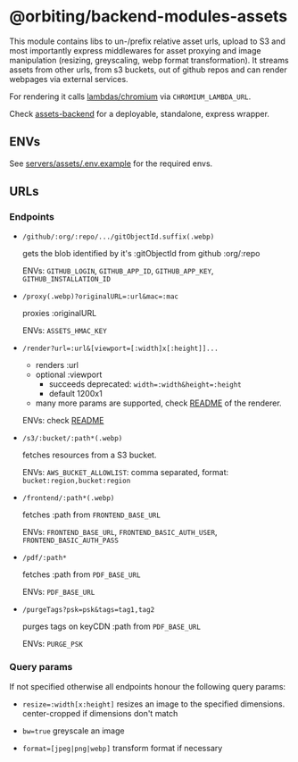 # @orbiting/backend-modules-assets

This module contains libs to un-/prefix relative asset urls, upload to S3 and most importantly express middlewares for asset proxying and image manipulation (resizing, greyscaling, webp format transformation). It streams assets from other urls, from s3 buckets, out of github repos and can render webpages via external services.

For rendering it calls [lambdas/chromium](lambdas/chromium) via `CHROMIUM_LAMBDA_URL`.

Check [assets-backend](https://github.com/orbiting/assets-backend) for a deployable, standalone, express wrapper.

## ENVs

See [servers/assets/.env.example](servers/assets/.env.example) for the required envs.

## URLs

### Endpoints

- `/github/:org/:repo/.../gitObjectId.suffix(.webp)`

  gets the blob identified by it's :gitObjectId from github :org/:repo

  ENVs: `GITHUB_LOGIN`, `GITHUB_APP_ID`, `GITHUB_APP_KEY`, `GITHUB_INSTALLATION_ID`

- `/proxy(.webp)?originalURL=:url&mac=:mac`

  proxies :originalURL

  ENVs: `ASSETS_HMAC_KEY`

- `/render?url=:url&[viewport=[:width]x[:height]]...`

  - renders :url
  - optional :viewport
    - succeeds deprecated: `width=:width&height=:height`
    - default 1200x1
  - many more params are supported, check [README](lambdas/chromium/README.md) of the renderer.

  ENVs: check [README](lambdas/chromium/README.md)

- `/s3/:bucket/:path*(.webp)`

  fetches resources from a S3 bucket.

  ENVs: `AWS_BUCKET_ALLOWLIST`: comma separated, format: `bucket:region,bucket:region`

- `/frontend/:path*(.webp)`

  fetches :path from `FRONTEND_BASE_URL`

  ENVs: `FRONTEND_BASE_URL`, `FRONTEND_BASIC_AUTH_USER`, `FRONTEND_BASIC_AUTH_PASS`

- `/pdf/:path*`

  fetches :path from `PDF_BASE_URL`

  ENVs: `PDF_BASE_URL`

- `/purgeTags?psk=psk&tags=tag1,tag2`

  purges tags on keyCDN :path from `PDF_BASE_URL`

  ENVs: `PURGE_PSK`

### Query params

If not specified otherwise all endpoints honour the following query params:

- `resize=:width[x:height]`
  resizes an image to the specified dimensions. center-cropped if dimensions don't match

- `bw=true`
  greyscale an image

- `format=[jpeg|png|webp]`
  transform format if necessary
